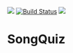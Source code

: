 ![](https://img.shields.io/github/license/arpadfodor/SongQuiz)
[![Build Status](https://travis-ci.com/arpadfodor/SongQuiz.svg?branch=master)](https://travis-ci.com/arpadfodor/SongQuiz)
![](https://img.shields.io/badge/Mobile%20SW%20Laboratory-lab%202-blue)

# SongQuiz
